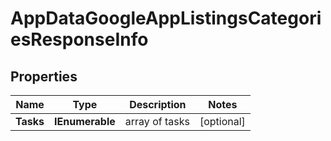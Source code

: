 # AppDataGoogleAppListingsCategoriesResponseInfo


## Properties

| Name | Type | Description | Notes |
|------------ | ------------- | ------------- | -------------|
**Tasks** | **IEnumerable<AppDataGoogleAppListingsCategoriesTaskInfo>** | array of tasks |[optional]|
